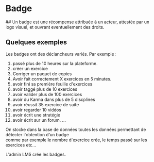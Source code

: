 # Badge

## Un badge est une récompense attribuée à un acteur, attestée par un logo visuel, et ouvrant eventuellement des droits.

## Quelques exemples 

Les badges ont des déclancheurs variés. Par exemple :
1) passé plus de 10 heures sur la plateforme.
2) créer un exercice
3) Corriger un paquet de copies
4) Avoir fait correctement X exercices en 5 minutes.
5) avoir fini sa première feuille d'exercices
6) avoir taggé plus de 10 exercices
7) avoir valider plus de 100 exercices
8) avoir du Karma dans plus de 5 discplines
9) avoir réussit 35 exercice de suite 
10) avoir regarder 10 vidéos
11) avoir écrit une stratégie
12) avoir écrit sur un forum.
...


On stocke dans la base de données toutes les données permettant de détecter l'obtention d'un badge  
comme par exemple le nombre d'exercice crée, le temps passé sur les exercices etc...

L'admin LMS crée les badges.

<!---
Author : Hugo
Validator : Jordan
-->
